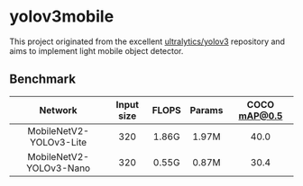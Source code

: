 # yolov3mobile

This project originated from the excellent [ultralytics/yolov3](https://github.com/ultralytics/yolov3) repository and aims to implement light mobile object detector.

## Benchmark

| Network | Input size | FLOPS | Params | COCO mAP@0.5 |
|:---:|:---:|:---:|:---:|:---:|
| MobileNetV2-YOLOv3-Lite | 320 | 1.86G | 1.97M | 40.0 |
| MobileNetV2-YOLOv3-Nano | 320 | 0.55G | 0.87M | 30.4 |
